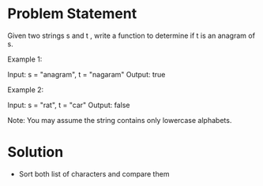 # Problem Statement

Given two strings s and t , write a function to determine if t is an anagram of s.

Example 1:

  Input: s = "anagram", t = "nagaram"
  Output: true

Example 2:

  Input: s = "rat", t = "car"
  Output: false

Note:
You may assume the string contains only lowercase alphabets.

# Solution

- Sort both list of characters and compare them
